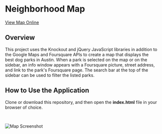# Neighborhood Map
[View Map Online](https://mengeling.github.io/udacity-full-stack-project-5/)

## Overview
This project uses the Knockout and jQuery JavaScript libraries in addition to the Google Maps and Foursquare APIs to create a map that displays the best dog parks in Austin. When a park is selected on the map or on the sidebar, an info window appears with a Foursquare picture, street address, and link to the park's Foursquare page. The search bar at the top of the sidebar can be used to filter the listed parks.

## How to Use the Application
Clone or download this repository, and then open the **index.html** file in your browser of choice.

&nbsp;
&nbsp;

![Map Screenshot](/img/screenshot.png?raw=true)
